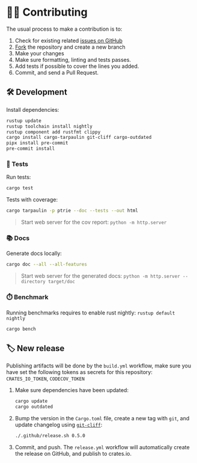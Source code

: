 # 🧑‍💻 Contributing

The usual process to make a contribution is to:

1. Check for existing related [issues on GitHub](https://github.com/vemonet/ptrie/issues)
2. [Fork](https://github.com/vemonet/ptrie/fork) the repository and create a new branch
3. Make your changes
4. Make sure formatting, linting and tests passes.
5. Add tests if possible to cover the lines you added.
6. Commit, and send a Pull Request.

## 🛠️ Development

Install dependencies:

```bash
rustup update
rustup toolchain install nightly
rustup component add rustfmt clippy
cargo install cargo-tarpaulin git-cliff cargo-outdated
pipx install pre-commit
pre-commit install
```

### 🧪 Tests

Run tests:

```bash
cargo test
```

Tests with coverage:

```bash
cargo tarpaulin -p ptrie --doc --tests --out html
```

> Start web server for the cov report: `python -m http.server`

### 📚 Docs

Generate docs locally:

```bash
cargo doc --all --all-features
```

> Start web server for the generated docs: `python -m http.server --directory target/doc`

### ⏱️ Benchmark

Running benchmarks requires to enable rust nightly: `rustup default nightly`

```bash
cargo bench
```

## 🏷️ New release

Publishing artifacts will be done by the `build.yml` workflow, make sure you have set the following tokens as secrets for this repository: `CRATES_IO_TOKEN`, `CODECOV_TOKEN`

1. Make sure dependencies have been updated:

   ```bash
   cargo update
   cargo outdated
   ```

2. Bump the version in the `Cargo.toml` file, create a new tag with `git`, and update changelog using [`git-cliff`](https://git-cliff.org):

   ```bash
   ./.github/release.sh 0.5.0
   ```

3. Commit, and push. The `release.yml` workflow will automatically create the release on GitHub, and publish to crates.io.
